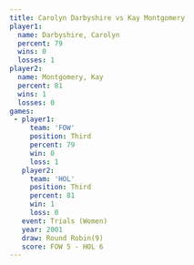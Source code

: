 ```yaml
---
title: Carolyn Darbyshire vs Kay Montgomery
player1:                   
  name: Darbyshire, Carolyn
  percent: 79              
  wins: 0                  
  losses: 1                
player2:                   
  name: Montgomery, Kay    
  percent: 81              
  wins: 1                  
  losses: 0                
games:
 - player1:         
     team: 'FOW'    
     position: Third
     percent: 79    
     win: 0         
     loss: 1        
   player2:         
     team: 'HOL'    
     position: Third
     percent: 81    
     win: 1         
     loss: 0        
   event: Trials (Women)
   year: 2001           
   draw: Round Robin(9) 
   score: FOW 5 - HOL 6 
---
```

